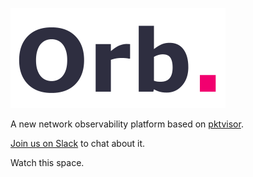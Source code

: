 ![Orb](docs/images/orb-header.png)

A new network observability platform based on [pktvisor](https://github.com/ns1/pktvisor). 

[Join us on Slack](https://join.slack.com/t/getorb/shared_invite/zt-nn4joou9-71Bp3HkubYf5Adh9c4cDNw) to chat about it.

Watch this space.
